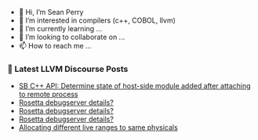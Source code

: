- 👋 Hi, I’m Sean Perry
- 👀 I’m interested in compilers (c++, COBOL, llvm)
- 🌱 I’m currently learning ...
- 💞️ I’m looking to collaborate on ...
- 📫 How to reach me ...

<!---
s66perry/s66perry is a ✨ special ✨ repository because its `README.md` (this file) appears on your GitHub profile.
You can click the Preview link to take a look at your changes.
--->
### 📕 Latest LLVM Discourse Posts

<!-- DISCOURSE-LLVM:START -->
- [SB C++ API: Determine state of host-side module added after attaching to remote process](https://discourse.llvm.org/t/sb-c-api-determine-state-of-host-side-module-added-after-attaching-to-remote-process/78275#post_13)
- [Rosetta debugserver details?](https://discourse.llvm.org/t/rosetta-debugserver-details/78505#post_5)
- [Rosetta debugserver details?](https://discourse.llvm.org/t/rosetta-debugserver-details/78505#post_4)
- [Rosetta debugserver details?](https://discourse.llvm.org/t/rosetta-debugserver-details/78505#post_3)
- [Allocating different live ranges to same physicals](https://discourse.llvm.org/t/allocating-different-live-ranges-to-same-physicals/78535#post_2)
<!-- DISCOURSE-LLVM:END -->
